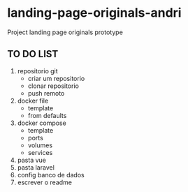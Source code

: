 
# landing-page-originals-andri
Project landing page originals prototype

## TO DO LIST
1. repositorio git
   - criar um repositorio
   - clonar repositorio
   - push remoto
1. docker file
   - template
   - from defaults
1. docker compose
   - template
   - ports
   - volumes
   - services
1. pasta vue
1. pasta laravel
1. config banco de dados
1. escrever o readme
